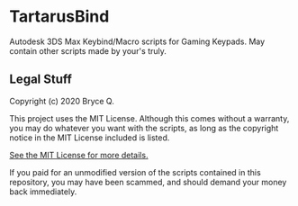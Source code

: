 # TartarusBind
Autodesk 3DS Max Keybind/Macro scripts for Gaming Keypads. May contain other scripts made by your's truly.

## Legal Stuff
Copyright (c) 2020 Bryce Q.

This project uses the MIT License. Although this comes without a warranty, you may do whatever you want with the scripts, as long as the copyright notice in the MIT License included is listed.

[See the MIT License for more details.](https://gitlab.com/KingKrouch/TartarusBind/-/blob/master/LICENSE)

If you paid for an unmodified version of the scripts contained in this repository, you may have been scammed, and should demand your money back immediately.
